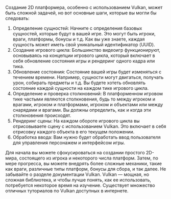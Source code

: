 ﻿Создание 2D платформера, особенно с использованием Vulkan, может быть сложной задачей, но вот основные шаги, которые вы
могли бы следовать:

1. Определение сущностей: Начните с определения базовых сущностей, которые будут в вашей игре. Это могут быть игроки,
   враги, платформы, бонусы и т.д. Как вы уже знаете, каждая сущность может иметь свой уникальный идентификатор (UUID).
2. Создание игрового цикла: Большинство видеоигр функционируют, основываясь на концепции игрового цикла, который
   включает в себя обновление состояния игры и рендеринг одного кадра или тика.
3. Обновление состояния: Состояние вашей игры будет изменяться с течением времени. Например, сущности могут двигаться,
   получать урон, собирать предметы и т.д. Вы будете хотеть обновлять состояние каждой сущности на каждом тике игрового
   цикла.
4. Определение и проверка столкновений: В платформенном игровом тике частыми являются столкновения, будь то между
   игроком и врагами, игроком и платформами, игроком и объектами или между снарядами и врагами. Вы должны определить,
   как и когда эти столкновения происходят.
5. Рендеринг сцены: На каждом обороте игрового цикла вы отрисовываете сцену с использованием Vulkan. Это включает в себя
   отрисовку каждого объекта в его текущем положении.
6. Обработка ввода: Вам нужно будет обработать ввод пользователя для управления персонажем и интерфейсом игры.

Для начала вы можете сфокусироваться на создании простого 2D-мира, состоящего из игрока и некоторого числа платформ.
   Затем, по мере прогресса, вы можете внедрять более сложные механики, такие как враги, различные типы платформ, бонусы
   для сбора, и так далее.
   Не забывайте о разделе документации Vulkan. Vulkan — мощная, но сложная библиотека, и чтобы лучше понять, как ее
   использовать, потребуется некоторое время на изучение. Существует множество отличных туториалов по Vulkan доступных в
   интернете.